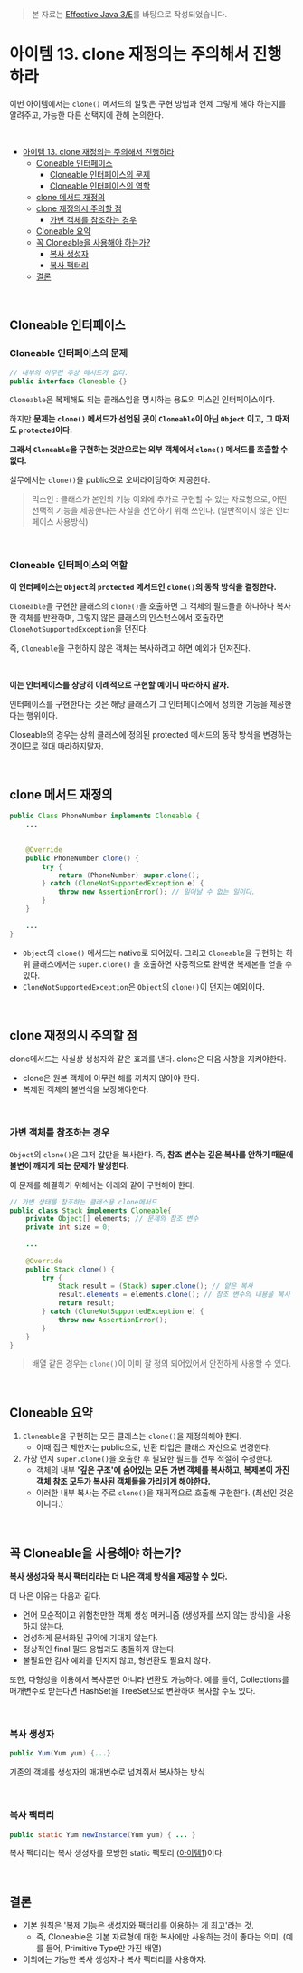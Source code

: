 > 본 자료는 [Effective Java 3/E]()를 바탕으로 작성되었습니다.

# 아이템 13. clone 재정의는 주의해서 진행하라

이번 아이템에서는 `clone()` 메서드의 알맞은 구현 방법과 언제 그렇게 해야 하는지를 알려주고, 가능한 다른 선택지에 관해 논의한다.

<br>

- [아이템 13. clone 재정의는 주의해서 진행하라](#아이템-13-clone-재정의는-주의해서-진행하라)
  - [Cloneable 인터페이스](#cloneable-인터페이스)
    - [Cloneable 인터페이스의 문제](#cloneable-인터페이스의-문제)
    - [Cloneable 인터페이스의 역할](#cloneable-인터페이스의-역할)
  - [clone 메서드 재정의](#clone-메서드-재정의)
  - [clone 재정의시 주의할 점](#clone-재정의시-주의할-점)
    - [가변 객체를 참조하는 경우](#가변-객체를-참조하는-경우)
  - [Cloneable 요약](#cloneable-요약)
  - [꼭 Cloneable을 사용해야 하는가?](#꼭-cloneable을-사용해야-하는가)
    - [복사 생성자](#복사-생성자)
    - [복사 팩터리](#복사-팩터리)
  - [결론](#결론)

<br>

## Cloneable 인터페이스

### Cloneable 인터페이스의 문제

```java
// 내부의 아무런 추상 메서드가 없다.
public interface Cloneable {}
```

`Cloneable`은 복제해도 되는 클래스임을 명시하는 용도의 믹스인 인터페이스이다.

하지만 **문제는 `clone()` 메서드가 선언된 곳이 `Cloneable`이 아닌 `Object` 이고, 그 마저도 `protected`이다.**

**그래서 `Cloneable`을 구현하는 것만으로는 외부 객체에서 `clone()` 메서드를 호출할 수 없다.**

실무에서는 `clone()`을 public으로 오버라이딩하여 제공한다.

> 믹스인 : 클래스가 본인의 기능 이외에 추가로 구현할 수 있는 자료형으로, 어떤 선택적 기능을 제공한다는 사실을 선언하기 위해 쓰인다. (일반적이지 않은 인터페이스 사용방식)

<br>

### Cloneable 인터페이스의 역할

**이 인터페이스는 `Object`의 `protected` 메서드인 `clone()`의 동작 방식을 결정한다.**

`Cloneable`을 구현한 클래스의 `clone()`을 호출하면 그 객체의 필드들을 하나하나 복사한 객체를 반환하며, 그렇지 않은 클래스의 인스턴스에서 호출하면 `CloneNotSupportedException`을 던진다.

즉, `Cloneable`을 구현하지 않은 객체는 복사하려고 하면 예외가 던져진다.

<br>

**이는 인터페이스를 상당히 이례적으로 구현할 예이니 따라하지 말자.**

인터페이스를 구현한다는 것은 해당 클래스가 그 인터페이스에서 정의한 기능을 제공한다는 행위이다.

Closeable의 경우는 상위 클래스에 정의된 protected 메서드의 동작 방식을 변경하는 것이므로 절대 따라하지말자.

<br>

## clone 메서드 재정의

```java
public Class PhoneNumber implements Cloneable {
    ...
      
      
    @Override
    public PhoneNumber clone() {
        try {
            return (PhoneNumber) super.clone();
        } catch (CloneNotSupportedException e) {
            throw new AssertionError(); // 일어날 수 없는 일이다.
        }
    }
  
  	...
}
```

* `Object`의 `clone()` 메서드는 native로 되어있다. 그리고 `Cloneable`을 구현하는 하위 클래스에서는 `super.clone()` 을 호출하면 자동적으로 완벽한 복제본을 얻을 수 있다.
* `CloneNotSupportedException`은 `Object`의 `clone()`이 던지는 예외이다.

<br>

## clone 재정의시 주의할 점

clone메서드는 사실상 생성자와 같은 효과를 낸다. clone은 다음 사항을 지켜야한다.

* clone은 원본 객체에 아무런 해를 끼치지 않아야 한다.
* 복제된 객체의 불변식을 보장해야한다.

<br>

### 가변 객체를 참조하는 경우

`Object`의 `clone()`은 그저 값만을 복사한다. 즉, **참조 변수는 깊은 복사를 안하기 때문에 불변이 깨지게 되는 문제가 발생한다.**

이 문제를 해결하기 위해서는 아래와 같이 구현해야 한다.

```java
// 가변 상태를 참조하는 클래스용 clone메서드
public class Stack implements Cloneable{
    private Object[] elements; // 문제의 참조 변수
    private int size = 0;
    
    ...
      
    @Override
    public Stack clone() {
        try {
            Stack result = (Stack) super.clone(); // 얕은 복사
            result.elements = elements.clone(); // 참조 변수의 내용을 복사
            return result;
        } catch (CloneNotSupportedException e) {
            throw new AssertionError();
        }
    }
}
```

> 배열 같은 경우는 `clone()`이 이미 잘 정의 되어있어서 안전하게 사용할 수 있다.

<br>

## Cloneable 요약

1. `Cloneable`을 구현하는 모든 클래스는 `clone()`을 재정의해야 한다.
   * 이때 접근 제한자는 public으로, 반환 타입은 클래스 자신으로 변경한다.
2. 가장 먼저 `super.clone()`을 호출한 후 필요한 필드를 전부 적절히 수정한다.
   * 객체의 내부 **'깊은 구조'에 숨어있는 모든 가변 객체를 복사하고, 복제본이 가진 객체 참조 모두가 복사된 객체들을 가리키게 해야한다.**
   * 이러한 내부 복사는 주로 `clone()`을 재귀적으로 호출해 구현한다. (최선인 것은 아니다.)

<br>

## 꼭 Cloneable을 사용해야 하는가?

**복사 생성자와 복사 팩터리라는 더 나은 객체 방식을 제공할 수 있다.**

더 나은 이유는 다음과 같다.

* 언어 모순적이고 위험천만한 객체 생성 메커니즘 (생성자를 쓰지 않는 방식)을 사용하지 않는다.
* 엉성하게 문서화된 규약에 기대지 않는다.
* 정상적인 final 필드 용법과도 충돌하지 않는다.
* 불필요한 검사 예외를 던지지 않고, 형변환도 필요치 않다.

또한, 다형성을 이용해서 복사뿐만 아니라 변환도 가능하다. 예를 들어, Collections를 매개변수로 받는다면 HashSet을 TreeSet으로 변환하여 복사할 수도 있다.

<br>

### 복사 생성자

```java
public Yum(Yum yum) {...}
```

기존의 객체를 생성자의 매개변수로 넘겨줘서 복사하는 방식

<br>

### 복사 팩터리

```java
public static Yum newInstance(Yum yum) { ... }
```

복사 팩터리는 복사 생성자를 모방한 static 팩토리 ([아이템1](./item01.md))이다.

<br>

## 결론

* 기본 원칙은 '복제 기능은 생성자와 팩터리를 이용하는 게 최고'라는 것.
  * 즉, Cloneable은 기본 자료형에 대한 복사에만 사용하는 것이 좋다는 의미. (예를 들어, Primitive Type만 가진 배열)
* 이외에는 가능한 복사 생성자나 복사 팩터리를 사용하자.
